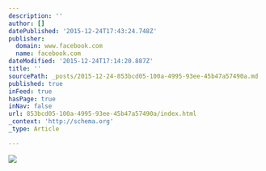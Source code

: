 ```yaml
---
description: ''
author: []
datePublished: '2015-12-24T17:43:24.748Z'
publisher:
  domain: www.facebook.com
  name: facebook.com
dateModified: '2015-12-24T17:14:20.887Z'
title: ''
sourcePath: _posts/2015-12-24-853bcd05-100a-4995-93ee-45b47a57490a.md
published: true
inFeed: true
hasPage: true
inNav: false
url: 853bcd05-100a-4995-93ee-45b47a57490a/index.html
_context: 'http://schema.org'
_type: Article

---
```

![](https://scontent-ord1-1.xx.fbcdn.net/hphotos-xaf1/v/t1.0-9/10734006_10154792413275542_7200517971386884903_n.jpg?oh=a2a508cfcb2293c5561b10f4d7351595&oe=5717E359)